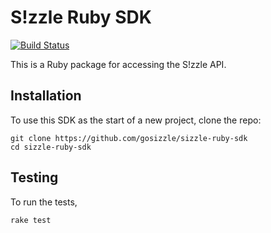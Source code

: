 S!zzle Ruby SDK
=================

[![Build Status](https://travis-ci.org/gosizzle/sizzle-ruby-sdk.svg?branch=master)](https://travis-ci.org/gosizzle/sizzle-ruby-sdk)

This is a Ruby package for accessing the S!zzle API.

Installation
------------

To use this SDK as the start of a new project, clone the repo:

    git clone https://github.com/gosizzle/sizzle-ruby-sdk
    cd sizzle-ruby-sdk

Testing
-------

To run the tests,

    rake test
